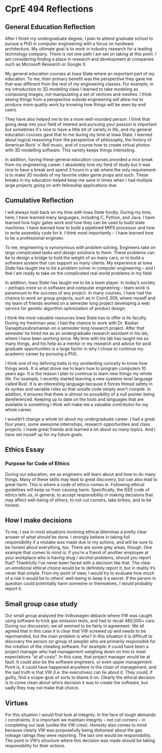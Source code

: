 # CprE 494 Reflections

## General Education Reflection

After I finish my undergraduate degree, I plan to attend graduate school to pursue a PhD in computer engineering with a focus on hardware architecture. My ultimate goal is to work in industry research for a leading technology company. There is not one path I am set on taking at this point. I am considering finding a place in research and development at companies such as Microsoft Research or Google X. 

My general education courses at Iowa State where an important part of my education. To me, their primary benefit was the perspective they gave me that was different from the rest of my engineering classes. For example, in my introduction to 3D modeling class I learned to take modeling as composing images, not manipulating a set of vertices and meshes. I think seeing things from a perspective outside engineering will allow me to produce more quality work by knowing how things will be seen by end users.

They have also helped me to be a more well-rounded person. I think that going deep into your field of interest and pursuing your passion is important but sometimes it's nice to have a little bit of variety in life, and my general education courses gave that to me during my time at Iowa State. I learned about logical reasoning from the perspective of philosophy, the history of American Rock’ n’ Roll music, and of course how to create virtual photos with 3D modelling software. This variety keeps things interesting.

In addition, having these general education courses provided a nice break from my engineering career. I absolutely love my field of study but it was nice to have a break and spend 3 hours in a lab where the only requirement is to make 3D models of my favorite video game props and such. These breaks in my education helped keep me sane in times when I had multiple large projects going on with fellowship applications due. 


## Cumulative Reflection
I will always look back on my time with Iowa State fondly. During my time, here, I have learned many languages, including C, Python, and Java. I have learned how logic gates work and how they can be used to build state machines. I have learned how to build a pipelined MIPS processor and how to write assembly code for it. I think most importantly – I have learned how to be a professional engineer.

To me, engineering is synonymous with problem solving. Engineers take on large complicated tasks and design solutions to them. These problems can be to design a bridge to hold the weight of so many cars; or to build a software system that can support so many clients. My experience at Iowa State has taught me to be a problem solver in computer engineering – and I feel I am ready to take on the complicated real world problems in my field.

In addition, Iowa State has taught me to be a team player. In today’s society – perhaps more so in software and computer engineering – team work is paramount to the success of any project. In many courses, I have had the chance to work on group projects; such as in ComS 309, where myself and my team of friends worked on a semester long project developing a web service for genetic algorithm optimization of product design.

I think the most valuable resources Iowa State has to offer is its faculty. During my freshman year, I had the chance to work with Dr. Baskar Ganapthysubramanian on a semester long research project. After that semester he hired me as an undergraduate research assistant in his lab, where I have been working since. My time with his lab has taught me so many things, and his help as a mentor in my research and advice for post graduate opportunities is a large factor in why I chose to continue my academic career by pursuing a PhD.

I think one of my defining traits is my unrelenting curiosity to know how things work. It is what drove me to learn how to program computers 10 years ago. It is the reason I plan to continue to learn new things my whole life. For example, I recently started learning a new systems level language called Rust. It is an interesting language because it forces thread safety in its syntax and variable rules so that unsafe code simply won’t compile. In addition, it ensures that there is almost no possibility of a null pointer being dereferenced. Keeping up to date on the tools and languages that are available is something I think will make me a valuable contributor for my whole career.

I wouldn’t change a whole lot about my undergraduate career. I had a great four years, some awesome internships, research opportunities and class projects. I made great friends and learned a lot about so many topics. And I have set myself up for my future goals.


## Ethics Essay
### Purpose for Code of Ethics
During our education, we as engineers will learn about and how to do many things. Many of these skills may lead to great discovery, but can also lead to great harm. This is where a code of ethics comes in. Following ethical guidelines will keep us from causing harm. Specifically, the IEEE code of ethics tells us, in general, to accept responsibility in making decisions that may affect well-being of others, to not cut corners, take bribes, and to be honest.
## How I make decisions
To me, I see in most situations involving ethical dilemmas a pretty clear answer of what *should* be done. I strongly believe in taking full responsibility if a mistake was made due to my actions, and will be sure to be honest about everything, too. There are some grey areas, though. One example that comes to mind is: if you’re a friend of another employee at your workplace who is having drug / alcohol problems, should you report that? Thankfully I’ve never been faced with a decision like that. The clear un-emotional ethical choice would be to definitely report it, but in reality it’s never that simple. From my point of view, I would try to evaluate how much of a risk it would be to others’ well-being to keep it a secret. If the person in question could potentially harm someone or themselves, I would probably report it.
## Small group case study
Our small group analyzed the Volkswagen debacle where VW was caught using software to trick gas emission tests, and had to recall 480,000+ cars. During our discussion, we all seemed to be fairly in agreement. We all agreed that in this case it is clear that VW screwed up and needs to be reprimanded, but the main problem is who? In this situation it is difficult to discovery the person (or group of people) who are primarily responsible for the creation of the cheating software. For example: it could have been a project manager who had management weighing down on him to meet expectations “at all costs”. In this case, that project manager would be at fault. It could also be the software engineers, or even upper management. Point is, it could have happened anywhere in the chain of management, and the sad truth is that VW (I.e. the executives) can lie about it. They could, if guilty, find a scape-goat of sorts to blame it on. Clearly the ethical decision is to come clean about who’s decision it was to create the software, but sadly they may not make that choice.
## Virtues
For this situation I would first look at integrity. In the face of tough demands / constraints, it is important we maintain integrity – not cut corners – in completing our task (unlike the VW crew). Honesty also comes to mind because clearly VW was purposefully being dishonest about the gas mileage ratings they were reporting. The last one would be responsibility. The point in VW’s structure where this decision was made should be taking responsibility for their actions.
